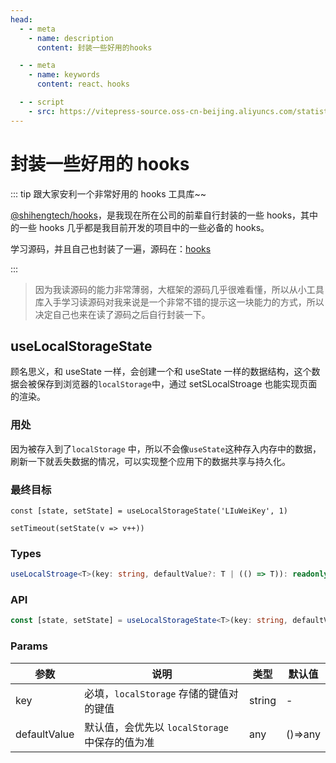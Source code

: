 ```yaml
---
head:
  - - meta
    - name: description
      content: 封装一些好用的hooks

  - - meta
    - name: keywords
      content: react、hooks

  - - script
    - src: https://vitepress-source.oss-cn-beijing.aliyuncs.com/statistics.js
---
```


# 封装一些好用的 hooks

::: tip 跟大家安利一个非常好用的 hooks 工具库~~

[@shihengtech/hooks](https://shiheng-fe.github.io/hooks/use-loading)，是我现在所在公司的前辈自行封装的一些 hooks，其中的一些 hooks 几乎都是我目前开发的项目中的一些必备的 hooks。

学习源码，并且自己也封装了一遍，源码在：[hooks](https://github.com/ldlw/hooks)

:::

> 因为我读源码的能力非常薄弱，大框架的源码几乎很难看懂，所以从小工具库入手学习读源码对我来说是一个非常不错的提示这一块能力的方式，所以决定自己也来在读了源码之后自行封装一下。

## useLocalStorageState

顾名思义，和 useState 一样，会创建一个和 useState 一样的数据结构，这个数据会被保存到浏览器的`localStorage`中，通过 setSLocalStroage 也能实现页面的渲染。

### 用处

因为被存入到了`localStorage` 中，所以不会像`useState`这种存入内存中的数据，刷新一下就丢失数据的情况，可以实现整个应用下的数据共享与持久化。

### 最终目标

```tsx
const [state, setState] = useLocalStorageState('LIuWeiKey', 1)

setTimeout(setState(v => v++))
```

### Types

```ts
useLocalStroage<T>(key: string, defaultValue?: T | (() => T)): readonly [T, React.Dispatch<React.SetStateAction<T>>];
```

### API

```typescript
const [state, setState] = useLocalStorageState<T>(key: string, defaultValue?: T | (() => T));
```

### Params

| 参数         | 说明                                           | 类型   | 默认值  |
| ------------ | ---------------------------------------------- | ------ | ------- |
| key          | 必填，`localStorage` 存储的键值对的键值        | string | -       |
| defaultValue | 默认值，会优先以 `localStorage` 中保存的值为准 | any    | ()=>any |
